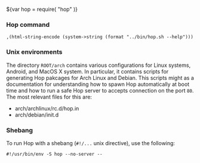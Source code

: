 
${var hop = require( "hop" )}


### Hop command ###

    ,(html-string-encode (system->string (format "../bin/hop.sh --help")))


### Unix environments ###

The directory `ROOT/arch` contains various configurations for Linux
systems, Android, and MacOS X system. In particular, it contains
scripts for generating Hop pakcages for Arch Linux and Debian. This
scripts might as a documentation for understanding how to spawn Hop
automatically at boot time and how to run a safe Hop server to accepts
connection on the port `80`. The most relevant files for this are:

  * arch/archlinux/rc.d/hop.in
  * arch/debian/init.d


### Shebang ###

To run Hop with a shebang (`#!/...` unix directive), use the following:

```shell[:@shell]
#!/usr/bin/env -S hop --no-server --
```
